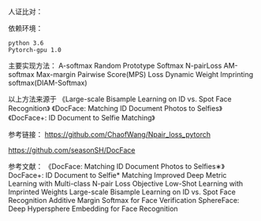 人证比对：

依赖环境：
   
    python 3.6
    Pytorch-gpu 1.0
       

主要实现方法：
    A-softmax
    Random Prototype Softmax
    N-pairLoss
    AM-softmax
    Max-margin Pairwise Score(MPS) Loss
    Dynamic Weight Imprinting softmax(DIAM-Softmax)
    
   以上方法来源于
   《Large-scale Bisample Learning on ID vs. Spot Face Recognition》
   《DocFace: Matching ID Document Photos to Selfies》
   《DocFace+: ID Document to Selfie Matching》
   
 
  参考链接：
  https://github.com/ChaofWang/Npair_loss_pytorch
  
  https://github.com/seasonSH/DocFace
  
  参考文献：
  《DocFace: Matching ID Document Photos to Selfies∗》
  DocFace+: ID Document to Selfie* Matching
  Improved Deep Metric Learning with Multi-class N-pair Loss Objective
  Low-Shot Learning with Imprinted Weights
  Large-scale Bisample Learning on ID vs. Spot Face Recognition 
  Additive Margin Softmax for Face Verification
  SphereFace: Deep Hypersphere Embedding for Face Recognition
  


